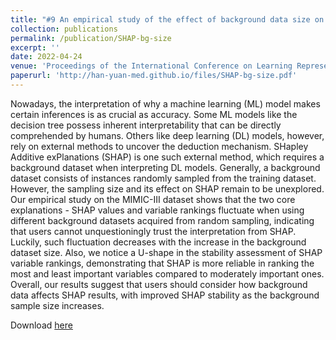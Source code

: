 ```yaml
---
title: "#9 An empirical study of the effect of background data size on the stability of SHapley Additive exPlanations (SHAP) for deep learning models"
collection: publications
permalink: /publication/SHAP-bg-size
excerpt: ''
date: 2022-04-24
venue: 'Proceedings of the International Conference on Learning Representations (Tiny Papers Track)'
paperurl: 'http://han-yuan-med.github.io/files/SHAP-bg-size.pdf'
---
```

Nowadays, the interpretation of why a machine learning (ML) model makes certain inferences is as crucial as accuracy. Some ML models like the decision tree possess inherent interpretability that can be directly comprehended by humans. Others like deep learning (DL) models, however, rely on external methods to uncover the deduction mechanism. SHapley Additive exPlanations (SHAP) is one such external method, which requires a background dataset when interpreting DL models. Generally, a background dataset consists of instances randomly sampled from the training dataset. However, the sampling size and its effect on SHAP remain to be unexplored. Our empirical study on the MIMIC-III dataset shows that the two core explanations - SHAP values and variable rankings fluctuate when using different background datasets acquired from random sampling, indicating that users cannot unquestioningly trust the interpretation from SHAP. Luckily, such fluctuation decreases with the increase in the background dataset size. Also, we notice a U-shape in the stability assessment of SHAP variable rankings, demonstrating that SHAP is more reliable in ranking the most and least important variables compared to moderately important ones. Overall, our results suggest that users should consider how background data affects SHAP results, with improved SHAP stability as the background sample size increases.

Download [here](http://han-yuan-med.github.io/files/SHAP-bg-size.pdf)